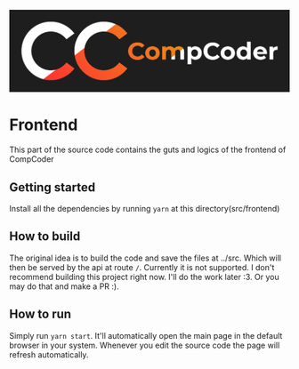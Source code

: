 ![CompCoder Logo](../../media/CompCoder%20Black%20Background.png)
# Frontend
This part of the source code contains the guts and logics of the frontend of CompCoder

## Getting started
Install all the dependencies by running `yarn` at this directory(src/frontend)

## How to build
The original idea is to build the code and save the files at ../src. Which will then be served by the api at route `/`. Currently it is not supported. I don't recommend building this project right now. I'll do the work later :3. Or you may do that and make a PR :).

## How to run
Simply run `yarn start`. It'll automatically open the main page in the default browser in your system. Whenever you edit the source code the page will refresh automatically.